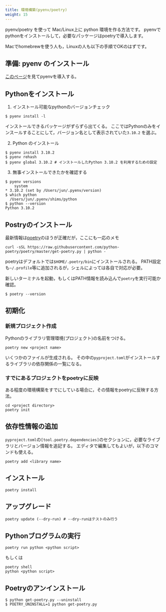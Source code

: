 ```yaml
---
title: 環境構築(pyenv/poetry)
weight: 15
---
```


pyenv/poetry を使って Mac/Linux上に python 環境を作る方法です。
pyenvでpythonをインストールして，必要なパッケージはpoetryで導入します。

Macでhomebrewを使う人も，Linuxの人も以下の手順でOKのはずです。

## 準備: pyenv のインストール

[このページ](./install-pyenv.md)を見てpyenvを導入する。

## Pythonをインストール

1. インストール可能なpythonのバージョンチェック
```
$ pyenv install -l 
```
インストールできるパッケージがずらずら出てくる。
ここではPythonのみをインスールすることにして，バージョン名として表示されていた`3.10.2` を選ぶ。

2. Python のインストール
```
$ pyenv install 3.10.2
$ pyenv rehash
$ pyenv global 3.10.2 # インストールしたPython 3.10.2 を利用するための設定
```

3. 無事インストールできたかを確認する
```
$ pyenv versions
	system
* 3.10.2 (set by /Users/jun/.pyenv/version)
$ which python
  /Users/jun/.pyenv/shims/python
$ python --version
Python 3.10.2
```

## Postryのインストール
最新情報は[poetry](https://python-poetry.org/docs/)のほうが正確だが，ここにも一応のメモ

```
curl -sSL https://raw.githubusercontent.com/python-poetry/poetry/master/get-poetry.py | python -
```

poetryはデフォルトでは`$HOME/.poetry/bin`にインストールされる。
PATH設定も`~/.profile`等に追加されるが，シェルによっては各自で対応が必要。

新しいターミナルを起動，もしくはPATH情報を読み込んで`poetry`を実行可能か確認。
```
$ poetry --version
```

## 初期化

### 新規プロジェクト作成

Pythonのライブラリ管理環境(プロジェクト)の名前をつける。

```
poetry new <project name>
```

いくつかのファイルが生成される。 その中の`pyproject.toml`がインストールするライブラリの依存関係の一覧になる。

### すでにあるプロジェクトをpoetryに反映

ある程度の環境構築をすでにしている場合に，その情報をpoetryに反映する方法。
```
cd <project directory>
poetry init
```

## 依存性情報の追加

`pyproject.toml`の`[tool.poetry.dependencies]`のセクションに，必要なライブラリとバージョン情報を追記する。
エディタで編集してもよいが，以下のコマンドも使える。
```
poetry add <library name>
```

## インストール

```
poetry install
```

## アップグレード

```
poetry update (--dry-run) # --dry-runはテストのみ行う
```

## Pythonブログラムの実行

```
poetry run python <python script>
```
もしくは
```
poetry shell
python <python script>
```

## Poetryのアンインストール

```
$ python get-poetry.py --uninstall
$ POETRY_UNINSTALL=1 python get-poetry.py
```